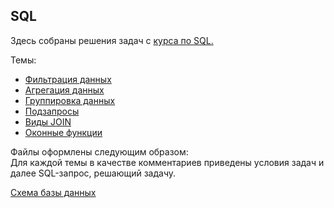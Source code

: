 ## SQL
Здесь собраны решения задач с [курса по SQL.](https://lab.karpov.courses/learning/152/)

Темы:
- [Фильтрация данных](data_filtering.sql)
- [Агрегация данных](data_aggregation.sql)
- [Группировка данных](data_grouping.sql)
- [Подзапросы](subqueries.sql)
- [Виды JOIN](join_queries.sql)
- [Оконные функции](window_functions.sql)

Файлы оформлены следующим образом:  
Для каждой темы в качестве комментариев приведены условия задач и 
далее SQL-запрос, решающий задачу.

[Схема базы данных](scheme.md)



